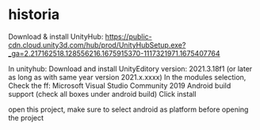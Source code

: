 # historia

Download & install UnityHub: https://public-cdn.cloud.unity3d.com/hub/prod/UnityHubSetup.exe?_ga=2.217162518.128556216.1675915370-1117321971.1675407764

In unityhub: Download and install UnityEditory version: 2021.3.18f1 (or later as long as with same year version 2021.x.xxxx)
In the modules selection, Check the ff:
Microsoft Visual Studio Community 2019
Android build support (check all boxes under android build)
Click install

open this project, make sure to select android as platform before opening the project
